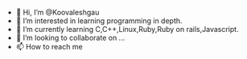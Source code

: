 - 👋 Hi, I’m @Koovaleshgau
- 👀 I’m interested in learning programming in depth.
- 🌱 I’m currently learning C,C++,Linux,Ruby,Ruby on rails,Javascript.
- 💞️ I’m looking to collaborate on ...
- 📫 How to reach me 

<!---
Koovaleshgau/Koovaleshgau is a ✨ special ✨ repository because its `README.md` (this file) appears on your GitHub profile.
You can click the Preview link to take a look at your changes.
--->
